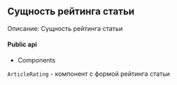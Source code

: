 ## Сущность рейтинга статьи

Описание: Сущность рейтинга статьи

#### Public api

-   Components

`ArticleRating` - компонент с формой рейтинга статьи
